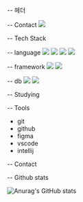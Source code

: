


-- 헤더 

-- Contact 
<img src="https://img.shields.io/badge/Gmail-D14836?style=for-the-badge&logo=gmail&logoColor=white"/>



-- Tech Stack 


-- language 
<img src="https://img.shields.io/badge/jQuery-0769AD?style=for-the-badge&logo=jquery&logoColor=white"/>
<img src="https://img.shields.io/badge/Java-ED8B00?style=for-the-badge&logo=openjdk&logoColor=white"/>
<img src="https://img.shields.io/badge/JavaScript-F7DF1E?style=for-the-badge&logo=JavaScript&logoColor=white"/>
<img src="https://img.shields.io/badge/TypeScript-007ACC?style=for-the-badge&logo=typescript&logoColor=white"/>

-- framework
<img src="https://img.shields.io/badge/Vue.js-35495E?style=for-the-badge&logo=vue.js&logoColor=4FC08D"/>
<img src="https://img.shields.io/badge/Spring-6DB33F?style=for-the-badge&logo=spring&logoColor=white"/>


-- db 
<img src="https://img.shields.io/badge/MySQL-00000F?style=for-the-badge&logo=mysql&logoColor=white"/>
<img src="https://img.shields.io/badge/Oracle-F80000?style=for-the-badge&logo=oracle&logoColor=black"/>



-- Studying 



-- Tools 
- git
- github
- figma
- vscode
- intellij


-- Contact 




-- Github stats 

![Anurag's GitHub stats](https://github-readme-stats.vercel.app/api?username=anuraghazra&show_icons=true&theme=radical)
